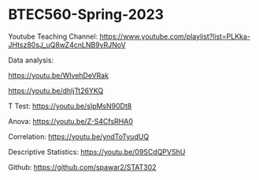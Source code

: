 # BTEC560-Spring-2023

Youtube Teaching Channel: https://www.youtube.com/playlist?list=PLKka-JHtsz80sJ_uQ8wZ4cnLNB9yRJNoV

Data analysis:

https://youtu.be/WIvehDeVRak

https://youtu.be/dhIjTt26YKQ

T Test: https://youtu.be/sIpMsN90Dt8

Anova: https://youtu.be/Z-S4CfsRHA0

Correlation: https://youtu.be/yndToTyudUQ

Descriptive Statistics: https://youtu.be/09SCdQPVShU

Github: https://github.com/spawar2/STAT302
